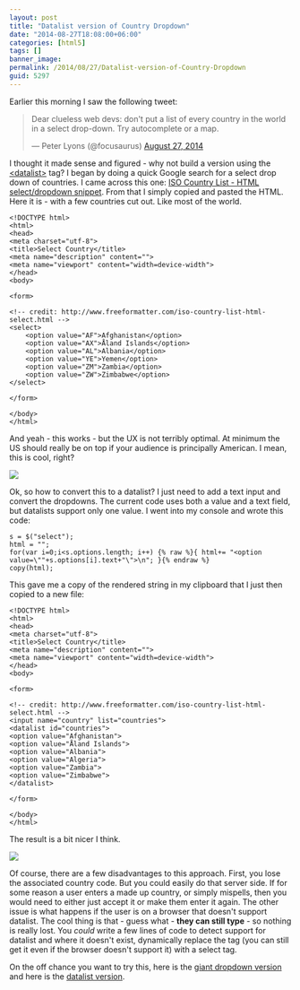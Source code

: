 ```yaml
---
layout: post
title: "Datalist version of Country Dropdown"
date: "2014-08-27T18:08:00+06:00"
categories: [html5]
tags: []
banner_image: 
permalink: /2014/08/27/Datalist-version-of-Country-Dropdown
guid: 5297
---
```


<p>
Earlier this morning I saw the following tweet:
</p>
<!--more-->
<blockquote class="twitter-tweet" lang="en"><p>Dear clueless web devs: don&#39;t put a list of every country in the world in a select drop-down. Try autocomplete or a map.</p>&mdash; Peter Lyons (@focusaurus) <a href="https://twitter.com/focusaurus/statuses/504449378543607808">August 27, 2014</a></blockquote>
<script async src="//platform.twitter.com/widgets.js" charset="utf-8"></script>

<p>
I thought it made sense and figured - why not build a version using the <a href="https://developer.mozilla.org/en-US/docs/Web/HTML/Element/datalist">&lt;datalist&gt;</a> tag? I began by doing a quick Google search for a select drop down of countries. I came across this one: <a href="http://www.freeformatter.com/iso-country-list-html-select.html">ISO Country List - HTML select/dropdown snippet</a>. From that I simply copied and pasted the HTML. Here it is - with a few countries cut out. Like most of the world.
</p>

<pre><code class="language-markup">&lt;!DOCTYPE html&gt;
&lt;html&gt;
&lt;head&gt;
&lt;meta charset=&quot;utf-8&quot;&gt;
&lt;title&gt;Select Country&lt;&#x2F;title&gt;
&lt;meta name=&quot;description&quot; content=&quot;&quot;&gt;
&lt;meta name=&quot;viewport&quot; content=&quot;width=device-width&quot;&gt;
&lt;&#x2F;head&gt;
&lt;body&gt;

&lt;form&gt;

&lt;!-- credit: http:&#x2F;&#x2F;www.freeformatter.com&#x2F;iso-country-list-html-select.html --&gt;
&lt;select&gt;
	&lt;option value=&quot;AF&quot;&gt;Afghanistan&lt;&#x2F;option&gt;
	&lt;option value=&quot;AX&quot;&gt;Åland Islands&lt;&#x2F;option&gt;
	&lt;option value=&quot;AL&quot;&gt;Albania&lt;&#x2F;option&gt;
	&lt;option value=&quot;YE&quot;&gt;Yemen&lt;&#x2F;option&gt;
	&lt;option value=&quot;ZM&quot;&gt;Zambia&lt;&#x2F;option&gt;
	&lt;option value=&quot;ZW&quot;&gt;Zimbabwe&lt;&#x2F;option&gt;
&lt;&#x2F;select&gt;

&lt;&#x2F;form&gt;

&lt;&#x2F;body&gt;
&lt;&#x2F;html&gt;</code></pre>

<p>
And yeah - this works - but the UX is not terribly optimal. At minimum the US should really be on top if your audience is principally American. I mean, this is cool, right?
</p>

<p>
<img src="https://static.raymondcamden.com/images/Screen Shot 2014-08-27 at 4.08.41 PM.png" />
</p>

<p>
Ok, so how to convert this to a datalist? I just need to add a text input and convert the dropdowns. The current code uses both a value and a text field, but datalists support only one value. I went into my console and wrote this code:
</p>

<pre><code class="language-javascript">s = $("select");
html = "";
for(var i=0;i&lt;s.options.length; i++) {% raw %}{ html+= "&lt;option value=\""+s.options[i].text+"\"&gt;\n"; }{% endraw %}
copy(html);</code></pre>

<p>
This gave me a copy of the rendered string in my clipboard that I just then copied to a new file:
</p>

<pre><code class="language-markup">&lt;!DOCTYPE html&gt;
&lt;html&gt;
&lt;head&gt;
&lt;meta charset=&quot;utf-8&quot;&gt;
&lt;title&gt;Select Country&lt;&#x2F;title&gt;
&lt;meta name=&quot;description&quot; content=&quot;&quot;&gt;
&lt;meta name=&quot;viewport&quot; content=&quot;width=device-width&quot;&gt;
&lt;&#x2F;head&gt;
&lt;body&gt;

&lt;form&gt;

&lt;!-- credit: http:&#x2F;&#x2F;www.freeformatter.com&#x2F;iso-country-list-html-select.html --&gt;
&lt;input name=&quot;country&quot; list=&quot;countries&quot;&gt;
&lt;datalist id=&quot;countries&quot;&gt;
&lt;option value=&quot;Afghanistan&quot;&gt;
&lt;option value=&quot;Åland Islands&quot;&gt;
&lt;option value=&quot;Albania&quot;&gt;
&lt;option value=&quot;Algeria&quot;&gt;
&lt;option value=&quot;Zambia&quot;&gt;
&lt;option value=&quot;Zimbabwe&quot;&gt;
&lt;&#x2F;datalist&gt;

&lt;&#x2F;form&gt;

&lt;&#x2F;body&gt;
&lt;&#x2F;html&gt;
</code></pre>

<p>
The result is a bit nicer I think. 
</p>

<p>
<img src="https://static.raymondcamden.com/images/Screen Shot 2014-08-27 at 4.14.39 PM.png" />
</p>

<p>
Of course, there are a few disadvantages to this approach. First, you lose the associated country code. But you could easily do that server side. If for some reason a user enters a made up country, or simply mispells, then you would need to either just accept it or make them enter it again. The other issue is what happens if the user is on a browser that doesn't support datalist. The cool thing is that - guess what - <strong>they can still type</strong> - so nothing is really lost. You <i>could</i> write a few lines of code to detect support for datalist and where it doesn't exist, dynamically replace the tag (you can still get it even if the browser doesn't support it) with a select tag. 
</p>

<p>
On the off chance you want to try this, here is the 
<a href="https://static.raymondcamden.com/demos/2014/aug/27/test2.html">giant dropdown version</a> 
and here is the <a href="https://static.raymondcamden.com/demos/2014/aug/27/test7.html">datalist version</a>.
</p>